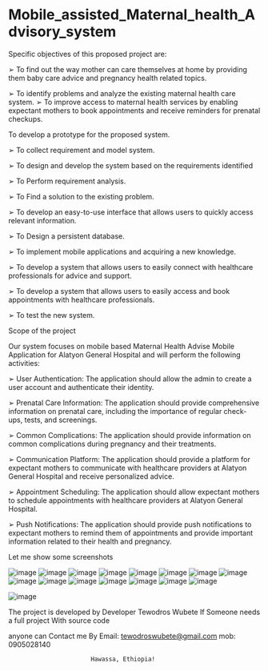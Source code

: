 # Mobile_assisted_Maternal_health_Advisory_system


   


Specific objectives of this proposed project are:


➢ To find out the way mother can care themselves at home by providing them baby care advice and 
pregnancy health related topics.

➢ To identify problems and analyze the existing maternal health care system.
➢ To improve access to maternal health services by enabling expectant mothers to book 
appointments and receive reminders for prenatal checkups.

To develop a prototype for the proposed system.

➢ To collect requirement and model system.

➢ To design and develop the system based on the requirements identified 

➢ To Perform requirement analysis.

➢ To Find a solution to the existing problem.

➢ To develop an easy-to-use interface that allows users to quickly access relevant information.

➢ To Design a persistent database.

➢ To implement mobile applications and acquiring a new knowledge.

➢ To develop a system that allows users to easily connect with healthcare professionals for advice 
and support.

➢ To develop a system that allows users to easily access and book appointments with healthcare 
professionals.

➢ To test the new system.

 Scope of the project 
 
Our system focuses on mobile based Maternal Health Advise Mobile Application for Alatyon 
General Hospital and will perform the following activities:

➢ User Authentication: The application should allow the admin to create a user account and 
authenticate their identity.

➢ Prenatal Care Information: The application should provide comprehensive information on 
prenatal care, including the importance of regular check-ups, tests, and screenings.

➢ Common Complications: The application should provide information on common
complications during pregnancy and their treatments. 

➢ Communication Platform: The application should provide a platform for expectant mothers 
to communicate with healthcare providers at Alatyon General Hospital and receive personalized 
advice.

➢ Appointment Scheduling: The application should allow expectant mothers to schedule 
appointments with healthcare providers at Alatyon General Hospital.

➢ Push Notifications: The application should provide push notifications to expectant mothers to 
remind them of appointments and provide important information related to their health and 
pregnancy.

Let me show some screenshots 





![image](https://github.com/tewodroswubete/Mobile_assisted_Maternal_health_Advisory_system/assets/94686653/8e97d565-afea-47ef-a16f-df5057355bfb)
![image](https://github.com/tewodroswubete/Mobile_assisted_Maternal_health_Advisory_system/assets/94686653/e14a59c9-0079-4cbd-bcba-6135db803a2c)
![image](https://github.com/tewodroswubete/Mobile_assisted_Maternal_health_Advisory_system/assets/94686653/9ae6b17d-388d-416d-9fa3-79899ac698ae)
![image](https://github.com/tewodroswubete/Mobile_assisted_Maternal_health_Advisory_system/assets/94686653/e5da04ab-d500-44ab-b4a5-9f7d69fb5367)
![image](https://github.com/tewodroswubete/Mobile_assisted_Maternal_health_Advisory_system/assets/94686653/434e0c4d-f13f-4a86-aa00-373e7848a76d)
![image](https://github.com/tewodroswubete/Mobile_assisted_Maternal_health_Advisory_system/assets/94686653/aa34cf26-29c6-4076-b18d-617b61afce95)
![image](https://github.com/tewodroswubete/Mobile_assisted_Maternal_health_Advisory_system/assets/94686653/f80c19d0-4d8a-41c0-9b65-b484cb241083)
![image](https://github.com/tewodroswubete/Mobile_assisted_Maternal_health_Advisory_system/assets/94686653/4cdb784a-e686-41b2-b172-02d49ae541c5)
![image](https://github.com/tewodroswubete/Mobile_assisted_Maternal_health_Advisory_system/assets/94686653/5ec6e3d2-0637-4fbf-8f8f-d54f55d077ec)
![image](https://github.com/tewodroswubete/Mobile_assisted_Maternal_health_Advisory_system/assets/94686653/4920d395-7213-4b21-9108-55a814fd71b6)
![image](https://github.com/tewodroswubete/Mobile_assisted_Maternal_health_Advisory_system/assets/94686653/e17bc471-b0f0-4977-9afe-51c888ce094a)
![image](https://github.com/tewodroswubete/Mobile_assisted_Maternal_health_Advisory_system/assets/94686653/27c390d1-8249-4a44-b1a3-1e16e0e9b1a9)
![image](https://github.com/tewodroswubete/Mobile_assisted_Maternal_health_Advisory_system/assets/94686653/b62768fe-da93-4ed0-8862-9bbc487e74b7)
![image](https://github.com/tewodroswubete/Mobile_assisted_Maternal_health_Advisory_system/assets/94686653/f0ef749a-aa8e-415a-94fe-057f60cba5ec)
![image](https://github.com/tewodroswubete/Mobile_assisted_Maternal_health_Advisory_system/assets/94686653/64032411-4ef0-4294-b15f-9ce895f85dc2)

![image](https://github.com/tewodroswubete/Mobile_assisted_Maternal_health_Advisory_system/assets/94686653/65d2ef80-5e99-4531-b506-c6a2ad96fa5e)





The project is developed by Developer Tewodros Wubete 
If Someone needs  a full project With source code 


anyone can Contact me  By Email:  tewodroswubete@gmail.com
                          mob:   0905028140

                           Hawassa, Ethiopia!











